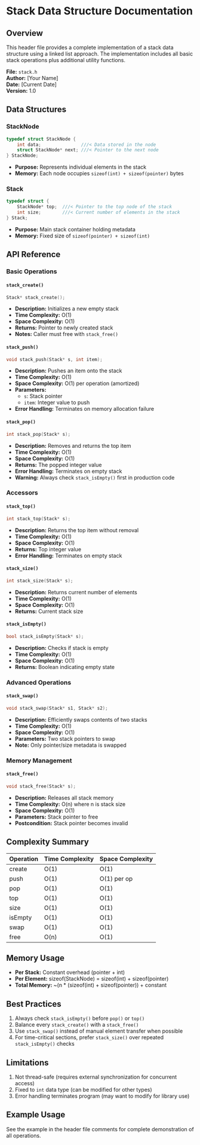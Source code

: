 # Stack Data Structure Documentation

## Overview
This header file provides a complete implementation of a stack data structure using a linked list approach. The implementation includes all basic stack operations plus additional utility functions.

**File:** `stack.h`  
**Author:** [Your Name]  
**Date:** [Current Date]  
**Version:** 1.0

## Data Structures

### StackNode
```c
typedef struct StackNode {
    int data;               ///< Data stored in the node
    struct StackNode* next; ///< Pointer to the next node
} StackNode;
```
- **Purpose:** Represents individual elements in the stack
- **Memory:** Each node occupies `sizeof(int) + sizeof(pointer)` bytes

### Stack
```c
typedef struct {
    StackNode* top;  ///< Pointer to the top node of the stack
    int size;        ///< Current number of elements in the stack
} Stack;
```
- **Purpose:** Main stack container holding metadata
- **Memory:** Fixed size of `sizeof(pointer) + sizeof(int)`

## API Reference

### Basic Operations

#### `stack_create()`
```c
Stack* stack_create();
```
- **Description:** Initializes a new empty stack
- **Time Complexity:** O(1)
- **Space Complexity:** O(1)
- **Returns:** Pointer to newly created stack
- **Notes:** Caller must free with `stack_free()`

#### `stack_push()`
```c
void stack_push(Stack* s, int item);
```
- **Description:** Pushes an item onto the stack
- **Time Complexity:** O(1)
- **Space Complexity:** O(1) per operation (amortized)
- **Parameters:**
  - `s`: Stack pointer
  - `item`: Integer value to push
- **Error Handling:** Terminates on memory allocation failure

#### `stack_pop()`
```c
int stack_pop(Stack* s);
```
- **Description:** Removes and returns the top item
- **Time Complexity:** O(1)
- **Space Complexity:** O(1)
- **Returns:** The popped integer value
- **Error Handling:** Terminates on empty stack
- **Warning:** Always check `stack_isEmpty()` first in production code

### Accessors

#### `stack_top()`
```c
int stack_top(Stack* s);
```
- **Description:** Returns the top item without removal
- **Time Complexity:** O(1)
- **Space Complexity:** O(1)
- **Returns:** Top integer value
- **Error Handling:** Terminates on empty stack

#### `stack_size()`
```c
int stack_size(Stack* s);
```
- **Description:** Returns current number of elements
- **Time Complexity:** O(1)
- **Space Complexity:** O(1)
- **Returns:** Current stack size

#### `stack_isEmpty()`
```c
bool stack_isEmpty(Stack* s);
```
- **Description:** Checks if stack is empty
- **Time Complexity:** O(1)
- **Space Complexity:** O(1)
- **Returns:** Boolean indicating empty state

### Advanced Operations

#### `stack_swap()`
```c
void stack_swap(Stack* s1, Stack* s2);
```
- **Description:** Efficiently swaps contents of two stacks
- **Time Complexity:** O(1)
- **Space Complexity:** O(1)
- **Parameters:** Two stack pointers to swap
- **Note:** Only pointer/size metadata is swapped

### Memory Management

#### `stack_free()`
```c
void stack_free(Stack* s);
```
- **Description:** Releases all stack memory
- **Time Complexity:** O(n) where n is stack size
- **Space Complexity:** O(1)
- **Parameters:** Stack pointer to free
- **Postcondition:** Stack pointer becomes invalid

## Complexity Summary

| Operation      | Time Complexity | Space Complexity |
|---------------|-----------------|------------------|
| create        | O(1)            | O(1)             |
| push          | O(1)            | O(1) per op      |
| pop           | O(1)            | O(1)             |
| top           | O(1)            | O(1)             |
| size          | O(1)            | O(1)             |
| isEmpty       | O(1)            | O(1)             |
| swap          | O(1)            | O(1)             |
| free          | O(n)            | O(1)             |

## Memory Usage
- **Per Stack:** Constant overhead (pointer + int)
- **Per Element:** sizeof(StackNode) = sizeof(int) + sizeof(pointer)
- **Total Memory:** ~(n * (sizeof(int) + sizeof(pointer)) + constant

## Best Practices
1. Always check `stack_isEmpty()` before `pop()` or `top()`
2. Balance every `stack_create()` with a `stack_free()`
3. Use `stack_swap()` instead of manual element transfer when possible
4. For time-critical sections, prefer `stack_size()` over repeated `stack_isEmpty()` checks

## Limitations
1. Not thread-safe (requires external synchronization for concurrent access)
2. Fixed to `int` data type (can be modified for other types)
3. Error handling terminates program (may want to modify for library use)

## Example Usage
See the example in the header file comments for complete demonstration of all operations.
